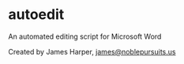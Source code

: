 # autoedit
An automated editing script for Microsoft Word

Created by James Harper, james@noblepursuits.us

